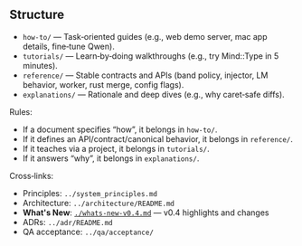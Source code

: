<!--══════════════════════════════════════════════════════════
  ╔══════════════════════════════════════════════════════════════╗
  ║  ░  G U I D E S   I N D E X  ░░░░░░░░░░░░░░░░░░░░░░░░░░░░░  ║
  ║                                                              ║
  ║  How‑to, tutorials, references, and explanations for devs.   ║
  ║                                                              ║
  ║                                                              ║
  ║                                                              ║
  ╚══════════════════════════════════════════════════════════════╝
    • WHAT ▸ Diátaxis structure for developer docs
    • WHY  ▸ Predictable navigation + single sources of truth
    • HOW  ▸ Each subfolder has a clear purpose (below)
-->

## Structure

- `how-to/` — Task‑oriented guides (e.g., web demo server, mac app details, fine‑tune Qwen).
- `tutorials/` — Learn‑by‑doing walkthroughs (e.g., try Mind::Type in 5 minutes).
- `reference/` — Stable contracts and APIs (band policy, injector, LM behavior, worker, rust merge, config flags).
- `explanations/` — Rationale and deep dives (e.g., why caret‑safe diffs).

Rules:

- If a document specifies “how”, it belongs in `how-to/`.
- If it defines an API/contract/canonical behavior, it belongs in `reference/`.
- If it teaches via a project, it belongs in `tutorials/`.
- If it answers “why”, it belongs in `explanations/`.

Cross‑links:

- Principles: `../system_principles.md`
- Architecture: `../architecture/README.md`
- **What's New**: [`./whats-new-v0.4.md`](./whats-new-v0.4.md) — v0.4 highlights and changes
- ADRs: `../adr/README.md`
- QA acceptance: `../qa/acceptance/`

<!-- Alignment: All guides reflect the active region model; hosts render visuals from `mindtype:activeRegion` events. -->
